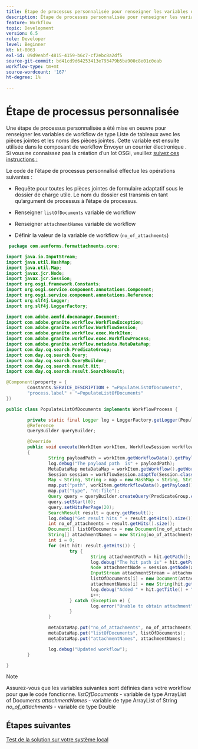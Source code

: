 ```yaml
---
title: Étape de processus personnalisée pour renseigner les variables de liste
description: Étape de processus personnalisée pour renseigner les variables de liste de type document et chaîne
feature: Workflow
topic: Development
version: 6.5
role: Developer
level: Beginner
kt: kt-8063
exl-id: 09d9eabf-4815-4159-b6c7-cf2ebc8a2df5
source-git-commit: bd41cd9d64253413e793479b5ba900c8e01c0eab
workflow-type: tm+mt
source-wordcount: '167'
ht-degree: 1%

---
```


# Étape de processus personnalisée


Une étape de processus personnalisée a été mise en oeuvre pour renseigner les variables de workflow de type Liste de tableaux avec les pièces jointes et les noms des pièces jointes. Cette variable est ensuite utilisée dans le composant de workflow Envoyer un courrier électronique . Si vous ne connaissez pas la création d’un lot OSGi, veuillez [suivez ces instructions :](https://experienceleague.adobe.com/docs/experience-manager-learn/forms/creating-your-first-osgi-bundle/create-your-first-osgi-bundle.html?lang=en)

Le code de l’étape de processus personnalisé effectue les opérations suivantes :

* Requête pour toutes les pièces jointes de formulaire adaptatif sous le dossier de charge utile. Le nom du dossier est transmis en tant qu’argument de processus à l’étape de processus.

* Renseigner `listOfDocuments` variable de workflow
* Renseigner `attachmentNames` variable de workflow
* Définir la valeur de la variable de workflow (`no_of_attachments`)

```java
 package com.aemforms.formattachments.core;

import java.io.InputStream;
import java.util.HashMap;
import java.util.Map;
import javax.jcr.Node;
import javax.jcr.Session;
import org.osgi.framework.Constants;
import org.osgi.service.component.annotations.Component;
import org.osgi.service.component.annotations.Reference;
import org.slf4j.Logger;
import org.slf4j.LoggerFactory;

import com.adobe.aemfd.docmanager.Document;
import com.adobe.granite.workflow.WorkflowException;
import com.adobe.granite.workflow.WorkflowSession;
import com.adobe.granite.workflow.exec.WorkItem;
import com.adobe.granite.workflow.exec.WorkflowProcess;
import com.adobe.granite.workflow.metadata.MetaDataMap;
import com.day.cq.search.PredicateGroup;
import com.day.cq.search.Query;
import com.day.cq.search.QueryBuilder;
import com.day.cq.search.result.Hit;
import com.day.cq.search.result.SearchResult;

@Component(property = {
        Constants.SERVICE_DESCRIPTION + "=PopulateListOfDocuments",
        "process.label" + "=PopulateListOfDocuments"
})

public class PopulateListOfDocuments implements WorkflowProcess {

        private static final Logger log = LoggerFactory.getLogger(PopulateListOfDocuments.class);
        @Reference
        QueryBuilder queryBuilder;

        @Override
        public void execute(WorkItem workItem, WorkflowSession workflowSession, MetaDataMap processArguments) throws WorkflowException
        {
                String payloadPath = workItem.getWorkflowData().getPayload().toString();
                log.debug("The payload path  is" + payloadPath);
                MetaDataMap metaDataMap = workItem.getWorkflow().getWorkflowData().getMetaDataMap();
                Session session = workflowSession.adaptTo(Session.class);
                Map < String, String > map = new HashMap < String, String > ();
                map.put("path", workItem.getWorkflowData().getPayload().toString() + "/" + processArguments.get("PROCESS_ARGS", "string").toString());
                map.put("type", "nt:file");
                Query query = queryBuilder.createQuery(PredicateGroup.create(map), workflowSession.adaptTo(Session.class));
                query.setStart(0);
                query.setHitsPerPage(20);
                SearchResult result = query.getResult();
                log.debug("Get result hits " + result.getHits().size());
                int no_of_attachments = result.getHits().size();
                Document[] listOfDocuments = new Document[no_of_attachments];
                String[] attachmentNames = new String[no_of_attachments];
                int i = 0;
                for (Hit hit: result.getHits()) {
                        try {
                                String attachmentPath = hit.getPath();
                                log.debug("The hit path is" + hit.getPath());
                                Node attachmentNode = session.getNode(attachmentPath + "/jcr:content");
                                InputStream attachmentStream = attachmentNode.getProperty("jcr:data").getBinary().getStream();
                                listOfDocuments[i] = new Document(attachmentStream);
                                attachmentNames[i] = new String(hit.getTitle());
                                log.debug("Added " + hit.getTitle() + "to the list");
                                i++;
                        } catch (Exception e) {
                                log.error("Unable to obtain attachment", e);
                        }
                }

                metaDataMap.put("no_of_attachments", no_of_attachments);
                metaDataMap.put("listOfDocuments", listOfDocuments);
                metaDataMap.put("attachmentNames", attachmentNames);

                log.debug("Updated workflow");
        }

}
```

>[!NOTE]
>
> Assurez-vous que les variables suivantes sont définies dans votre workflow pour que le code fonctionne.
> *listOfDocuments* - variable de type ArrayList of Documents
> *attachmentNames* - variable de type ArrayList of String
> *no_of_attachments* - variable de type Double

## Étapes suivantes

[Test de la solution sur votre système local](./test.md)
